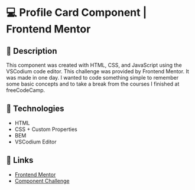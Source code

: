 # 💻 Profile Card Component | Frontend Mentor

## 📖 Description

This component was created with HTML, CSS, and JavaScript using the VSCodium code editor. This challenge was provided by Frontend Mentor. It was made in one day. I wanted to code something simple to remember some basic concepts and to take a break from the courses I finished at freeCodeCamp.

## 🔨 Technologies

* HTML
* CSS + Custom Properties
* BEM
* VSCodium Editor

## 🔗 Links

* [Frontend Mentor](https://www.frontendmentor.io/)
* [Component Challenge](https://www.frontendmentor.io/challenges/profile-card-component-cfArpWshJ)